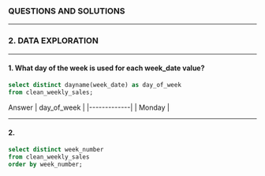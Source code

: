 ### QUESTIONS AND SOLUTIONS

---

### 2. DATA EXPLORATION

---

#### 1. What day of the week is used for each week_date value?
~~~~sql
select distinct dayname(week_date) as day_of_week
from clean_weekly_sales;
~~~~

Answer
| day_of_week |
|-------------|
| Monday      |

---

#### 2. 
~~~~sql
select distinct week_number
from clean_weekly_sales
order by week_number;
~~~~
